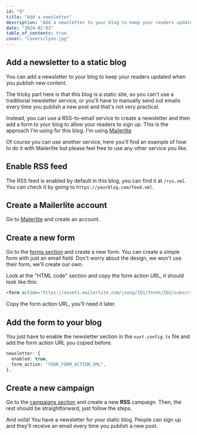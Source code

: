 ```yaml
---
id: "9"
title: "Add a newsletter"
description: "Add a newsletter to your blog to keep your readers updated."
date: "2024-02-03"
table_of_contents: true
cover: "covers/lyon.jpg"
---
```



## Add a newsletter to a static blog

You can add a newsletter to your blog to keep your readers updated when you publish new content.

The tricky part here is that this blog is a static site, so you can't use a traditional newsletter service, or you'll have to manually send out emails every time you publish a new post and that's not very practical.

Instead, you can use a RSS-to-email service to create a newsletter and then add a form to your blog to allow your readers to sign up. 
This is the approach I'm using for this blog. I'm using [Mailerlite](https://www.mailerlite.com/) 

Of course you can use another service, here you'll find an example of how to do it with Mailerlite but please feel free to use any other service you like.

## Enable RSS feed

The RSS feed is enabled by default in this blog, you can find it at `/rss.xml`. You can check it by going to `https://yourblog.com/feed.xml`.

## Create a Mailerlite account

Go to [Mailerlite](https://www.mailerlite.com/) and create an account.

## Create a new form

Go to the [forms section](https://dashboard.mailerlite.com/forms/embedded) and create a new form. You can create a simple form with just an email field.
Don't worry about the design, we won't use their form, we'll create our own.

Look at the "HTML code" section and copy the form action URL, it should look like this:

```html
<form action="https://assets.mailerlite.com/jsonp/ID1/forms/ID2/subscribe"" method="post">
```

Copy the form action URL, you'll need it later.

## Add the form to your blog

You just have to enable the newsletter section in the `nuxt.config.ts` file and add the form action URL you copied before.

```typescript
newsletter: {
  enabled: true,
  form_action: "YOUR_FORM_ACTION_URL",
},
```

## Create a new campaign

Go to the [campaigns section](https://dashboard.mailerlite.com/campaigns/status/ready) and create a new **RSS** campaign. Then, the rest should be straightforward, just follow the steps.

And voilà! You have a newsletter for your static blog. People can sign up and they'll receive an email every time you publish a new post.
